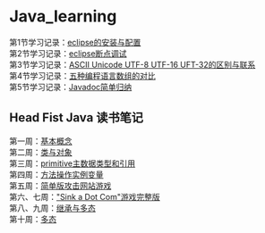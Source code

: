 # Java_learning
第1节学习记录：[eclipse的安装与配置](https://blog.csdn.net/qq_26059615/article/details/100521230)   
第2节学习记录：[eclipse断点调试](https://blog.csdn.net/qq_26059615/article/details/100702292)  
第3节学习记录：[ASCII Unicode UTF-8 UTF-16 UFT-32的区别与联系](https://blog.csdn.net/qq_26059615/article/details/100927276)  
第4节学习记录：[五种编程语言数组的对比](https://blog.csdn.net/qq_26059615/article/details/101537242)      
第5节学习记录：[Javadoc简单归纳](https://blog.csdn.net/qq_26059615/article/details/102979253)   

## Head Fist Java 读书笔记
第一周：[基本概念](https://blog.csdn.net/qq_26059615/article/details/100636406)   
第二周：[类与对象](https://blog.csdn.net/qq_26059615/article/details/100860953)  
第三周：[primitive主数据类型和引用](https://blog.csdn.net/qq_26059615/article/details/101173264)   
第四周：[方法操作实例变量](https://blog.csdn.net/qq_26059615/article/details/102090029)  
第五周：[简单版攻击网站游戏](https://blog.csdn.net/qq_26059615/article/details/102537697)   
第六、七周：["Sink a Dot Com"游戏完整版](https://blog.csdn.net/qq_26059615/article/details/102652472)   
第八、九周：[继承与多态](https://blog.csdn.net/qq_26059615/article/details/102806497)   
第十周：[多态](https://blog.csdn.net/qq_26059615/article/details/102980817)  
